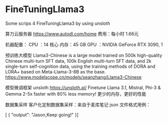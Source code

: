 # FineTuningLlama3
Some scrips 4 FineTuningLlama3 by using unsloth


算力云服务器
https://www.autodl.com/home
费用：每小时 1.66元

机器配置：
CPU ：14 核心
内存：45 GB
GPU ：NVIDIA GeForce RTX 3090, 1

预训练大模型
Llama3-Chinese is a large model trained on 500k high-quality Chinese multi-turn SFT data, 100k English multi-turn SFT data, and 2k single-turn self-cognition data, using the training methods of DORA and LORA+ based on Meta-Llama-3-8B as the base.
https://www.modelscope.cn/models/seanzhang/Llama3-Chinese

模型微调框架
unsloth
https://unsloth.ai/
Finetune Llama 3.1, Mistral, Phi-3 & Gemma 2-5x faster with 80% less memory!
更少的内存，更好的性能

数据集采样
客户化定制数据集采样：来自于麦库笔记
json 文件格式用例：

[
{
 "output": "Jason,Keep going!" 
}]


